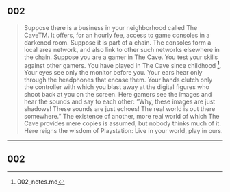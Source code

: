## 002
>Suppose there is a business in your neighborhood called The CaveTM. It offers, for an hourly fee, access to game consoles in a darkened room. Suppose it is part of a chain. The consoles form a local area network, and also link to other such networks elsewhere in the chain. Suppose you are a gamer in The Cave. You test your skills against other gamers. You have played in The Cave since childhood [^1]. Your eyes see only the monitor before you. Your ears hear only through the headphones that encase them. Your hands clutch only the controller with which you blast away at the digital figures who shoot back at you on the screen. Here gamers see the images and hear the sounds and say to each other: “Why, these images are just shadows! These sounds are just echoes! The real world is out there somewhere.” The existence of another, more real world of which The Cave provides mere copies is assumed, but nobody thinks much of it. Here reigns the wisdom of Playstation: Live in your world, play in ours.


[^1]: 002_notes.md

----

## 002
